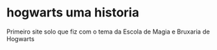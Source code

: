 # hogwarts uma historia
 Primeiro site solo que fiz com o tema da Escola de Magia e Bruxaria de Hogwarts
